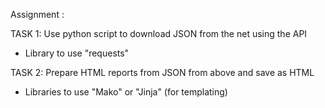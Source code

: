 Assignment :

TASK 1:
Use python script to download JSON from the net using the API
- Library to use "requests" 

TASK 2:
Prepare HTML reports from JSON from above and save as HTML
- Libraries to use "Mako" or  "Jinja" (for templating) 
